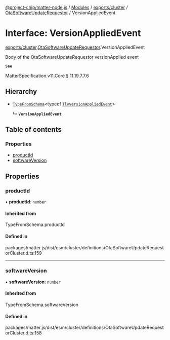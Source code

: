 [@project-chip/matter-node.js](../README.md) / [Modules](../modules.md) / [exports/cluster](../modules/exports_cluster.md) / [OtaSoftwareUpdateRequestor](../modules/exports_cluster.OtaSoftwareUpdateRequestor.md) / VersionAppliedEvent

# Interface: VersionAppliedEvent

[exports/cluster](../modules/exports_cluster.md).[OtaSoftwareUpdateRequestor](../modules/exports_cluster.OtaSoftwareUpdateRequestor.md).VersionAppliedEvent

Body of the OtaSoftwareUpdateRequestor versionApplied event

**`See`**

MatterSpecification.v11.Core § 11.19.7.7.6

## Hierarchy

- [`TypeFromSchema`](../modules/exports_tlv.md#typefromschema)\<typeof [`TlvVersionAppliedEvent`](../modules/exports_cluster.OtaSoftwareUpdateRequestor.md#tlvversionappliedevent)\>

  ↳ **`VersionAppliedEvent`**

## Table of contents

### Properties

- [productId](exports_cluster.OtaSoftwareUpdateRequestor.VersionAppliedEvent.md#productid)
- [softwareVersion](exports_cluster.OtaSoftwareUpdateRequestor.VersionAppliedEvent.md#softwareversion)

## Properties

### productId

• **productId**: `number`

#### Inherited from

TypeFromSchema.productId

#### Defined in

packages/matter.js/dist/esm/cluster/definitions/OtaSoftwareUpdateRequestorCluster.d.ts:159

___

### softwareVersion

• **softwareVersion**: `number`

#### Inherited from

TypeFromSchema.softwareVersion

#### Defined in

packages/matter.js/dist/esm/cluster/definitions/OtaSoftwareUpdateRequestorCluster.d.ts:158
